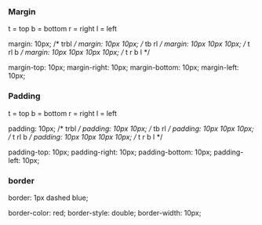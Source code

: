### Margin
t = top
b = bottom
r = right 
l = left

margin: 10px; /* trbl */
margin: 10px 10px; /*  tb rl */
margin: 10px 10px 10px; /* t rl b */
margin: 10px 10px 10px 10px; /* t r b l */

margin-top: 10px;
margin-right: 10px;
margin-bottom: 10px;
margin-left: 10px;

### Padding
t = top
b = bottom
r = right 
l = left

padding: 10px; /* trbl */
padding: 10px 10px; /*  tb rl */
padding: 10px 10px 10px; /* t rl b */
padding: 10px 10px 10px 10px; /* t r b l */

padding-top: 10px;
padding-right: 10px;
padding-bottom: 10px;
padding-left: 10px;

### border

border: 1px dashed blue;

border-color: red;
border-style: double;
border-width: 10px;